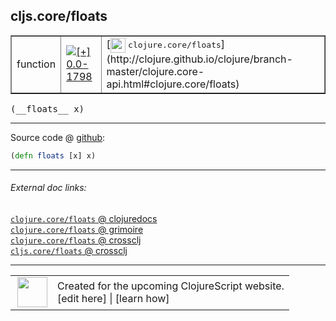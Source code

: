## cljs.core/floats



 <table border="1">
<tr>
<td>function</td>
<td><a href="https://github.com/cljsinfo/cljs-api-docs/tree/0.0-1798"><img valign="middle" alt="[+] 0.0-1798" title="Added in 0.0-1798" src="https://img.shields.io/badge/+-0.0--1798-lightgrey.svg"></a> </td>
<td>
[<img height="24px" valign="middle" src="http://i.imgur.com/1GjPKvB.png"> <samp>clojure.core/floats</samp>](http://clojure.github.io/clojure/branch-master/clojure.core-api.html#clojure.core/floats)
</td>
</tr>
</table>


 <samp>
(__floats__ x)<br>
</samp>

---







Source code @ [github](https://github.com/clojure/clojurescript/blob/r3190/src/cljs/cljs/core.cljs#L2323):

```clj
(defn floats [x] x)
```

<!--
Repo - tag - source tree - lines:

 <pre>
clojurescript @ r3190
└── src
    └── cljs
        └── cljs
            └── <ins>[core.cljs:2323](https://github.com/clojure/clojurescript/blob/r3190/src/cljs/cljs/core.cljs#L2323)</ins>
</pre>

-->

---



###### External doc links:

[`clojure.core/floats` @ clojuredocs](http://clojuredocs.org/clojure.core/floats)<br>
[`clojure.core/floats` @ grimoire](http://conj.io/store/v1/org.clojure/clojure/1.7.0-beta3/clj/clojure.core/floats/)<br>
[`clojure.core/floats` @ crossclj](http://crossclj.info/fun/clojure.core/floats.html)<br>
[`cljs.core/floats` @ crossclj](http://crossclj.info/fun/cljs.core.cljs/floats.html)<br>

---

 <table>
<tr><td>
<img valign="middle" align="right" width="48px" src="http://i.imgur.com/Hi20huC.png">
</td><td>
Created for the upcoming ClojureScript website.<br>
[edit here] | [learn how]
</td></tr></table>

[edit here]:https://github.com/cljsinfo/cljs-api-docs/blob/master/cljsdoc/cljs.core_floats.cljsdoc
[learn how]:https://github.com/cljsinfo/cljs-api-docs/wiki/cljsdoc-files

<!--

This information was too distracting to show to readers, but I'll leave it
commented here since it is helpful to:

- pretty-print the data used to generate this document
- and show how to retrieve that data



The API data for this symbol:

```clj
{:ns "cljs.core",
 :name "floats",
 :signature ["[x]"],
 :history [["+" "0.0-1798"]],
 :type "function",
 :full-name-encode "cljs.core_floats",
 :source {:code "(defn floats [x] x)",
          :title "Source code",
          :repo "clojurescript",
          :tag "r3190",
          :filename "src/cljs/cljs/core.cljs",
          :lines [2323]},
 :full-name "cljs.core/floats",
 :clj-symbol "clojure.core/floats"}

```

Retrieve the API data for this symbol:

```clj
;; from Clojure REPL
(require '[clojure.edn :as edn])
(-> (slurp "https://raw.githubusercontent.com/cljsinfo/cljs-api-docs/catalog/cljs-api.edn")
    (edn/read-string)
    (get-in [:symbols "cljs.core/floats"]))
```

-->
